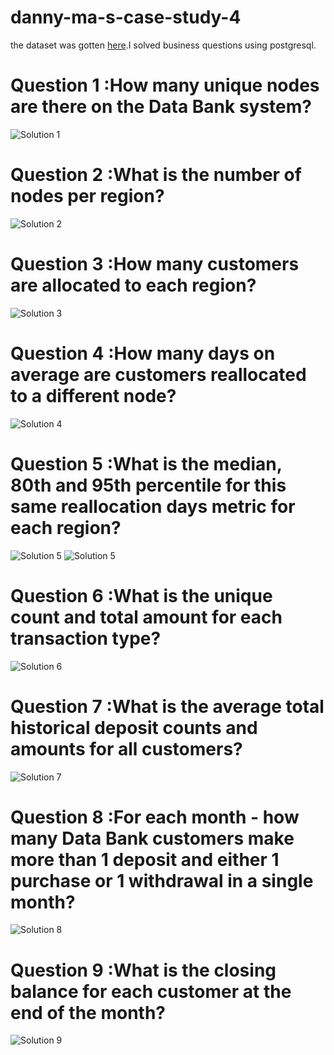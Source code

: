 # danny-ma-s-case-study-4

the dataset was gotten [here](https://8weeksqlchallenge.com/case-study-4/).I solved business questions using postgresql.
# Question 1 :How many unique nodes are there on the Data Bank system?
![Solution 1](https://github.com/Popsonn/danny-ma-s-case-study-4/blob/main/danny%20ma(4)%20soln%201.png)
# Question 2 :What is the number of nodes per region?
![Solution 2](https://github.com/Popsonn/danny-ma-s-case-study-4/blob/main/danny%20ma(4)%20soln%202.png)
# Question 3 :How many customers are allocated to each region?
![Solution 3](https://github.com/Popsonn/danny-ma-s-case-study-4/blob/main/danny%20ma(4)%20soln%203.png)
# Question 4 :How many days on average are customers reallocated to a different node?
![Solution 4](https://github.com/Popsonn/danny-ma-s-case-study-4/blob/main/danny%20ma(4)%20soln%204.png)
# Question 5 :What is the median, 80th and 95th percentile for this same reallocation days metric for each region?
![Solution 5](https://github.com/Popsonn/danny-ma-s-case-study-4/blob/main/danny%20ma(4)%20soln%205.png)
![Solution 5](https://github.com/Popsonn/danny-ma-s-case-study-4/blob/main/danny%20ma(4)%20soln%206.png)
# Question 6 :What is the unique count and total amount for each transaction type?
![Solution 6](https://github.com/Popsonn/danny-ma-s-case-study-4/blob/main/danny%20ma(4)%20soln%207.png)
# Question 7 :What is the average total historical deposit counts and amounts for all customers?
![Solution 7](https://github.com/Popsonn/danny-ma-s-case-study-4/blob/main/danny%20ma(4)%20soln%208.png)
# Question 8 :For each month - how many Data Bank customers make more than 1 deposit and either 1 purchase or 1 withdrawal in a single month?
![Solution 8](https://github.com/Popsonn/danny-ma-s-case-study-4/blob/main/danny%20ma(4)%20soln%209.png)
# Question 9 :What is the closing balance for each customer at the end of the month?
![Solution 9](https://github.com/Popsonn/danny-ma-s-case-study-4/blob/main/danny%20ma(4)%20soln%2010.png)
